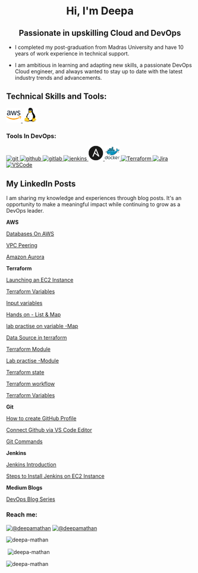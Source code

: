 <h1 align="center">Hi, I'm Deepa</h1>

<h2 align="center">Passionate in upskilling Cloud and DevOps</h3>

- I completed my post-graduation from Madras University and have 10 years of work experience in technical support.
  
- I am ambitious in learning and adapting new skills, a passionate DevOps Cloud engineer, and always wanted to stay up to date with the latest industry trends and advancements.

<h2 align="left">Technical Skills and Tools:</h2>

<p align="left"> <a href="https://aws.amazon.com" target="_blank" rel="noreferrer">   <img src="https://raw.githubusercontent.com/devicons/devicon/master/icons/amazonwebservices/amazonwebservices-original-wordmark.svg" alt="aws" width="40" height="40"/> </a>  <a href="https://www.linux.org/" target="_blank" rel="noreferrer">   <img src="https://raw.githubusercontent.com/devicons/devicon/master/icons/linux/linux-original.svg" alt="linux" width="40" height="40"/> </a> </p>  
 

<h3 align="left">Tools In DevOps:</h3>

<p align="left"> <a href="https://git-scm.com/" target="_blank" rel="noreferrer">   <img src="https://github.com/deepa-mathan/devicons/blob/master/icons/git/git-original.svg" alt="git" width="40" height="40"/> </a>  <a href="https://github.com//" target="_blank" rel="noreferrer">   <img src="https://github.com/deepa-mathan/devicons/blob/master/icons/github/github-original-wordmark.svg" alt="github" width="40" height="40"/> </a>  <a href="https://about.gitlab.com/" target="_blank" rel="noreferrer">   <img src="https://github.com/deepa-mathan/devicons/blob/master/icons/gitlab/gitlab-original.svg" alt="gitlab" width="40" height="40"/> </a>  <a href="https://www.jenkins.io" target="_blank" rel="noreferrer">   <img src="https://www.vectorlogo.zone/logos/jenkins/jenkins-icon.svg" alt="jenkins" width="40" height="40"/> </a>  <a href="https://www.ansible.com/" target="_blank" rel="noreferrer">   <img src="https://github.com/devicons/devicon/blob/master/icons/ansible/ansible-original.svg" alt="Ansible" width="40" height="40"/> </a>  <a href="https://www.docker.com/" target="_blank" rel="noreferrer">   <img src="https://raw.githubusercontent.com/devicons/devicon/master/icons/docker/docker-original-wordmark.svg" alt="docker" width="40" height="40"/> </a>  <a href="https://www.terraform.io/" target="_blank" rel="noreferrer">   <img src="https://github.com/deepa-mathan/devicons/blob/master/icons/terraform/terraform-original.svg" alt="Terraform" width="40" height="40"/> </a>  <a href="https://www.atlassian.com/software/jira/" target="_blank" rel="noreferrer">   <img src="https://github.com/deepa-mathan/devicons/blob/master/icons/jira/jira-original.svg" alt="Jira" width="40" height="40"/> </a>  <a href="https://code.visualstudio.com/" target="_blank" rel="noreferrer">   <img src="https://github.com/deepa-mathan/devicons/blob/master/icons/vscode/vscode-original.svg" alt="VSCode" width="40" height="40"/> </a> </p>

## My LinkedIn Posts

I am sharing my knowledge and experiences through blog posts. It's an opportunity to make a meaningful impact while continuing to grow as a DevOps leader. 

**AWS**

[Databases On AWS](https://www.linkedin.com/posts/deepamathan_aws-training-community-activity-7019008623469096960-PGMB?utm_source=share&utm_medium=member_desktop)

[VPC Peering](https://www.linkedin.com/posts/deepamathan_vpc-terraform-aws-activity-7029547369696272385-si7Q?utm_source=share&utm_medium=member_desktop)

[Amazon Aurora](https://www.linkedin.com/posts/deepamathan_aws-rds-community-activity-7049822600541179905-uE-A?utm_source=share&utm_medium=member_desktop)

**Terraform**

[Launching an EC2 Instance](https://www.linkedin.com/posts/deepamathan_terraform-terraform-aws-activity-7010659370065690624-cxrJ?utm_source=share&utm_medium=member_desktop)

[Terraform Variables](https://www.linkedin.com/posts/deepamathan_terraform-activity-7011156834560475137-n7KJ?utm_source=share&utm_medium=member_desktop)

[Input variables](https://www.linkedin.com/posts/deepamathan_aws-training-community-activity-7011512048920530944-GbF5?utm_source=share&utm_medium=member_desktop)

[Hands on - List & Map](https://www.linkedin.com/posts/deepamathan_aws-training-community-activity-7011996289169072128-cxn9?utm_source=share&utm_medium=member_desktop)

[lab practise on variable -Map](https://www.linkedin.com/posts/deepamathan_aws-training-community-activity-7012609009845243904-jycH?utm_source=share&utm_medium=member_desktop)

[Data Source in terraform](https://www.linkedin.com/posts/deepamathan_terraform-aws-training-activity-7013689181742800896-jGsh?utm_source=share&utm_medium=member_desktop)

[Terraform Module](https://www.linkedin.com/posts/deepamathan_terraform-aws-training-activity-7015402933399805952-jWFn?utm_source=share&utm_medium=member_desktop)

[Lab practise -Module](https://www.linkedin.com/posts/deepamathan_terraform-aws-training-activity-7016109944328380416-iwfc?utm_source=share&utm_medium=member_desktop)

[Terraform state](https://www.linkedin.com/posts/deepamathan_terraform-terraform-aws-activity-7017913300541726720-_2kT?utm_source=share&utm_medium=member_desktop)

[Terraform workflow](https://www.linkedin.com/posts/deepamathan_terraform-terraform-terraform-activity-7018292543511560192-mK9u/?utm_source=share&utm_medium=member_desktop)

[Terraform Variables](https://www.linkedin.com/posts/deepamathan_a-note-on-terraform-variables-activity-7037842171399479296-weva?utm_source=share&utm_medium=member_desktop)

**Git**

[How to create GitHub Profile](https://www.linkedin.com/posts/deepamathan_github-profile-creation-and-git-commands-activity-7042520650623700992-wBwo?utm_source=share&utm_medium=member_desktop)

[Connect Github via VS Code Editor](https://www.linkedin.com/posts/deepamathan_technology-cloudnloud-devops-activity-7032085262402805760-pGhE?utm_source=share&utm_medium=member_desktop)

[Git Commands](https://www.linkedin.com/posts/deepamathan_cloudnloud-devops-community-activity-7032284711842439168-uh-E?utm_source=share&utm_medium=member_desktop)

**Jenkins**

[Jenkins Introduction](https://www.linkedin.com/posts/deepamathan_connections-devops-cloud-activity-7027346755427979264-FNSk?utm_source=share&utm_medium=member_desktop)

[Steps to Install Jenkins on EC2 Instance](https://www.linkedin.com/posts/deepamathan_step-to-install-jenkins-on-aws-ec2-instance-activity-7046214195293405184-FOvO?utm_source=share&utm_medium=member_desktop)

**Medium Blogs**

[DevOps Blog Series](https://medium.com/cloudnloud/a-series-of-devops-tools-e1de1aecbf28)


<h3 align="left">Reach me:</h3>
<p align="left">
<a href="https://linkedin.com/in/@deepamathan" target="blank"><img align="center" src="https://raw.githubusercontent.com/rahuldkjain/github-profile-readme-generator/master/src/images/icons/Social/linked-in-alt.svg" alt="@deepamathan" height="30" width="40" /></a>
<a href="https://medium.com/@deepamathan" target="blank"><img align="center" src="https://raw.githubusercontent.com/rahuldkjain/github-profile-readme-generator/master/src/images/icons/Social/medium.svg" alt="@deepamathan" height="30" width="40" /></a>
</p>



<p align="left"> <img src="https://komarev.com/ghpvc/?username=deepa-mathan&label=Profile%20views&color=0e75b6&style=flat" alt="deepa-mathan" /> </p>

<p>&nbsp;<img align="center" src="https://github-readme-stats.vercel.app/api?username=deepa-mathan&show_icons=true&locale=en" alt="deepa-mathan" /></p>

<p><img align="center" src="https://github-readme-streak-stats.herokuapp.com/?user=deepa-mathan&" alt="deepa-mathan" /></p>



